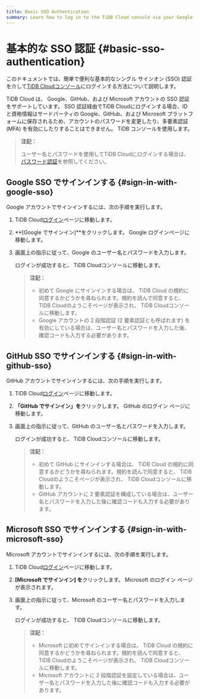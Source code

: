 ```yaml
---
title: Basic SSO Authentication
summary: Learn how to log in to the TiDB Cloud console via your Google, GitHub, or Microsoft account.
---
```


# 基本的な SSO 認証 {#basic-sso-authentication}

このドキュメントでは、簡単で便利な基本的なシングル サインオン (SSO) 認証を介して[TiDB Cloudコンソール](https://tidbcloud.com/)にログインする方法について説明します。

TiDB Cloud は、 Google、GitHub、および Microsoft アカウントの SSO 認証をサポートしています。 SSO 認証経由でTiDB Cloudにログインする場合、ID と資格情報はサードパーティの Google、GitHub、および Microsoft プラットフォームに保存されるため、アカウントのパスワードを変更したり、多要素認証 (MFA) を有効にしたりすることはできません。 TiDB コンソールを使用します。

> **注記：**
>
> ユーザー名とパスワードを使用してTiDB Cloudにログインする場合は、 [パスワード認証](/tidb-cloud/tidb-cloud-password-authentication.md)を参照してください。

## Google SSO でサインインする {#sign-in-with-google-sso}

Google アカウントでサインインするには、次の手順を実行します。

1.  TiDB Cloud[ログイン](https://tidbcloud.com/)ページに移動します。

2.  **[Google でサインイン]**をクリックします。 Google ログインページに移動します。

3.  画面上の指示に従って、Google のユーザー名とパスワードを入力します。

    ログインが成功すると、 TiDB Cloudコンソールに移動します。

    > **注記：**
    >
    > -   初めて Google にサインインする場合は、 TiDB Cloud の規約に同意するかどうかを尋ねられます。規約を読んで同意すると、 TiDB Cloudのようこそページが表示され、 TiDB Cloudコンソールに移動します。
    > -   Google アカウントの 2 段階認証 (2 要素認証とも呼ばれます) を有効にしている場合は、ユーザー名とパスワードを入力した後、確認コードも入力する必要があります。

## GitHub SSO でサインインする {#sign-in-with-github-sso}

GitHub アカウントでサインインするには、次の手順を実行します。

1.  TiDB Cloud[ログイン](https://tidbcloud.com/)ページに移動します。

2.  **「GitHub でサインイン」を**クリックします。 GitHub のログイン ページに移動します。

3.  画面上の指示に従って、GitHub のユーザー名とパスワードを入力します。

    ログインが成功すると、 TiDB Cloudコンソールに移動します。

    > **注記：**
    >
    > -   初めて GitHub にサインインする場合は、 TiDB Cloud の規約に同意するかどうかを尋ねられます。規約を読んで同意すると、 TiDB Cloudのようこそページが表示され、 TiDB Cloudコンソールに移動します。
    > -   GitHub アカウントに 2 要素認証を構成している場合は、ユーザー名とパスワードを入力した後に確認コードも入力する必要があります。

## Microsoft SSO でサインインする {#sign-in-with-microsoft-sso}

Microsoft アカウントでサインインするには、次の手順を実行します。

1.  TiDB Cloud[ログイン](https://tidbcloud.com/)ページに移動します。

2.  **[Microsoft でサインイン] を**クリックします。 Microsoft のログイン ページが表示されます。

3.  画面上の指示に従って、Microsoft のユーザー名とパスワードを入力します。

    ログインが成功すると、 TiDB Cloudコンソールに移動します。

    > **注記：**
    >
    > -   Microsoft に初めてサインインする場合は、 TiDB Cloud の規約に同意するかどうかを尋ねられます。規約を読んで同意すると、 TiDB Cloudのようこそページが表示され、 TiDB Cloudコンソールに移動します。
    > -   Microsoft アカウントに 2 段階認証を設定している場合は、ユーザー名とパスワードを入力した後に確認コードも入力する必要があります。
